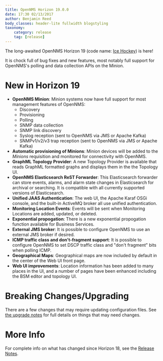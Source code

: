 ```yaml
---
title: OpenNMS Horizon 19.0.0
date: 17:30 02/13/2017
author: Benjamin Reed
body_classes: header-lite fullwidth blogstyling
taxonomy:
    category: release
    tag: [release]
---
```


The long-awaited OpenNMS Horizon 19 (code name: [Ice Hockey](https://en.wikipedia.org/wiki/Ice_hockey)) is here!

It is chock full of bug fixes and new features, most notably full support for OpenNMS's polling and data collection APIs on the Minion.

New in Horizon 19
=================

* **OpenNMS Minion**: Minion systems now have full support for most management features of OpenNMS:
  * Discovery
  * Provisioning
  * Polling
  * SNMP data collection
  * SNMP link discovery
  * Syslog reception (sent to OpenNMS via JMS or Apache Kafka)
  * SNMPv1/v2/v3 trap reception (sent to OpenNMS via JMS or Apache Kafka)
* **Automatic provisioning of Minions**: Minion devices will be added to the _Minions_ requisition and monitored for connectivity with OpenNMS.
* **GraphML Topology Provider**: A new Topology Provider is available that reads GraphML formatted graphs and displays them in the the Topology UI.
* **OpenNMS Elasticsearch ReST Forwarder**: This Elasticsearch forwarder can store events, alarms, and alarm state changes in Elasticsearch for archival or searching. It is compatible with all currently supported versions of Elasticsearch.
* **Unified JAAS Authentication**: The web UI, the Apache Karaf OSGi console, and the built-in ActiveMQ broker all use unified authentication.
* **Monitoring Location Events**: Events will be sent when Monitoring Locations are added, updated, or deleted.
* **Exponential propogation**: There is a new exponential propogation function available for Business Services.
* **External JMS broker**: It is possible to configure OpenNMS to use an external JMS broker if desired.
* **ICMP traffic class and don't-fragment support**: It is possible to configure OpenNMS to set DSCP traffic class and "don't fragment" bits when polling ICMP.
* **Geographical Maps**: Geographical maps are now included by default in the center of the Web UI front page.
* **Web UI improvements**: Location information has been added to many places in the UI, and a number of pages have been enhanced including the BSM editor and topology UI.

Breaking Changes/Upgrading
==========================

There are a few changes that may require updating configuration files.  See [the upgrade notes](http://docs.opennms.org/opennms/releases/19.0.0/releasenotes/#_important_upgrade_notes) for full details on things that may need changes.

More Info
=========

For complete info on what has changed since Horizon 18, see the [Release Notes](https://docs.opennms.org/opennms/releases/19.0.0/releasenotes/releasenotes.html).

